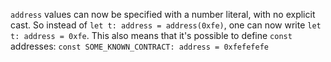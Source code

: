 `address` values can now be specified with a number literal, with no explicit
cast. So instead of `let t: address = address(0xfe)`, one can now write
`let t: address = 0xfe`. This also means that it's possible to define `const`
addresses: `const SOME_KNOWN_CONTRACT: address = 0xfefefefe`
